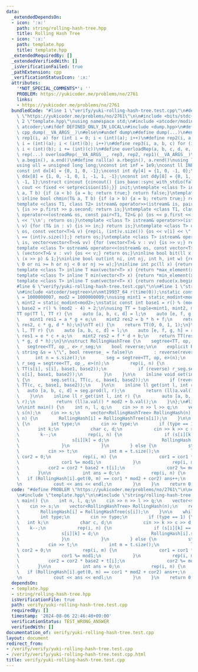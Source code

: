 ```yaml
---
data:
  _extendedDependsOn:
  - icon: ':x:'
    path: string/rolling-hash-tree.hpp
    title: Rolling Hash Tree
  - icon: ':x:'
    path: template.hpp
    title: template.hpp
  _extendedRequiredBy: []
  _extendedVerifiedWith: []
  _isVerificationFailed: true
  _pathExtension: cpp
  _verificationStatusIcon: ':x:'
  attributes:
    '*NOT_SPECIAL_COMMENTS*': ''
    PROBLEM: https://yukicoder.me/problems/no/2761
    links:
    - https://yukicoder.me/problems/no/2761
  bundledCode: "#line 1 \"verify/yuki-rolling-hash-tree.test.cpp\"\n#define PROBLEM\
    \ \"https://yukicoder.me/problems/no/2761\"\n\n#include <bits/stdc++.h>\n\n#line\
    \ 2 \"template.hpp\"\nusing namespace std;\n#include <atcoder/modint>\nusing namespace\
    \ atcoder;\n#ifdef DEFINED_ONLY_IN_LOCAL\n#include <dump.hpp>\n#define dump(...)\
    \ cpp_dump(__VA_ARGS__)\n#else\n#undef dump\n#define dump(...)\n#endif\n#define\
    \ rep1(i, a) for (int i = 0; i < (int)(a); i++)\n#define rep2(i, a, b) for (int\
    \ i = (int)(a); i < (int)(b); i++)\n#define rep3(i, a, b, c) for (int i = (int)(a);\
    \ i < (int)(b); i += (int)(c))\n#define overloadRep(a, b, c, d, e, ...) e\n#define\
    \ rep(...) overloadRep(__VA_ARGS__, rep3, rep2, rep1)(__VA_ARGS__)\n#define all(a)\
    \ a.begin(), a.end()\n#define rall(a) a.rbegin(), a.rend()\nusing ll = long long;\n\
    using ull = unsigned long long;\nconst int inf = 1e9;\nconst ll INF = 1e18;\n\
    const int dx[4] = {0, 1, 0, -1};\nconst int dy[4] = {1, 0, -1, 0};\nconst int\
    \ ddx[8] = {1, 0, -1, 0, 1, -1, 1, -1};\nconst int ddy[8] = {0, 1, 0, -1, 1, -1,\
    \ -1, 1};\nstruct cincout {cincout() {ios_base::sync_with_stdio(false); cin.tie(nullptr);\
    \ cout << fixed << setprecision(15);}} init;\ntemplate <class T> inline bool chmax(T&\
    \ a, T b) {if (a < b) {a = b; return true;} return false;}\ntemplate <class T>\
    \ inline bool chmin(T& a, T b) {if (a > b) {a = b; return true;} return false;}\n\
    template <class T1, class T2> istream& operator>>(istream& is, pair<T1, T2>& p)\
    \ {is >> p.first >> p.second; return is;}\ntemplate <class T1, class T2> ostream&\
    \ operator<<(ostream& os, const pair<T1, T2>& p) {os << p.first << \" \" << p.second\
    \ << '\\n'; return os;}\ntemplate <class T> istream& operator>>(istream& is, vector<T>&\
    \ v) {for (T& in : v) {is >> in;} return is;}\ntemplate <class T> ostream& operator<<(ostream&\
    \ os, const vector<T>& v) {rep(i, (int)v.size()) {os << v[i] << \" \\n\"[i + 1\
    \ == (int)v.size()];} return os;}\ntemplate <class T> istream& operator>>(istream&\
    \ is, vector<vector<T>>& vv) {for (vector<T>& v : vv) {is >> v;} return is;}\n\
    template <class T> ostream& operator<<(ostream& os, const vector<T>& vv) {for\
    \ (vector<T>& v : vv) {os << v;} return os;}\ninline bool bit(ll x, int p) {return\
    \ (x >> p) & 1;}\ninline bool out(int ni, int nj, int h, int w) {return (ni <\
    \ 0 or ni >= h or nj < 0 or nj >= w);}\ninline int pc(ll x) {return __builtin_popcountll(x);}\n\
    template <class T> inline T max(vector<T> x) {return *max_element(x.begin(), x.end());}\n\
    template <class T> inline T min(vector<T> x) {return *min_element(x.begin(), x.end());}\n\
    template <class T> inline T sum(vector<T> x) {return reduce(x.begin(), x.end());}\n\
    #line 6 \"verify/yuki-rolling-hash-tree.test.cpp\"\n\n#line 1 \"string/rolling-hash-tree.hpp\"\
    \n#include <atcoder/segtree>\n\nmt19937_64 r(time(0));\nstatic const int mod1\
    \ = 1000000007, mod2 = 1000000009;\nusing mint1 = static_modint<mod1>;\nusing\
    \ mint2 = static_modint<mod2>;\nstatic const int base1 = r() % (mod1 - 4) + 2,\
    \ base2 = r() % (mod2 - 4) + 2;\n\nusing TT = tuple<mint1, mint2, mint1, mint2>;\n\
    TT op(TT l, TT r) {\n    auto [a, b, c, d] = l;\n    auto [e, f, g, h] = r;\n\
    \    mint1 res1 = a * g + e;\n    mint2 res2 = b * h + f;\n    return TT(res1,\
    \ res2, c * g, d * h);\n}\nTT e() {\n    return TT(0, 0, 1, 1);\n}\n\nTT op_(TT\
    \ l, TT r) {\n    auto [a, b, c, d] = l;\n    auto [e, f, g, h] = r;\n    mint1\
    \ res1 = e * c + a;\n    mint2 res2 = f * d + b;\n    return TT(res1, res2, c\
    \ * g, d * h);\n}\n\nstruct RollingHashTree {\n    segtree<TT, op, e> seg;\n \
    \   segtree<TT, op_, e> r_seg;\n    bool reverse;\n\n    explicit RollingHashTree(const\
    \ string &s = \"\", bool reverse_ = false)\n        : reverse(reverse_) {\n  \
    \      int n = s.size();\n        seg = segtree<TT, op, e>(n);\n        if (reverse)\
    \ r_seg = segtree<TT, op_, e>(n);\n        rep(i, n) {\n            seg.set(i,\
    \ TT(s[i], s[i], base1, base2));\n            if (reverse) r_seg.set(i, TT(s[i],\
    \ s[i], base1, base2));\n        }\n    }\n\n    inline void set(int i, char c)\
    \ {\n        seg.set(i, TT(c, c, base1, base2));\n        if (reverse) r_seg.set(i,\
    \ TT(c, c, base1, base2));\n    }\n\n    inline ll get(int l, int r) {\n     \
    \   auto [a, b, c, d] = seg.prod(l, r);\n        return (ll)a.val() * mod2 + b.val();\n\
    \    }\n\n    inline ll r_get(int l, int r) {\n        auto [a, b, c, d] = r_seg.prod(l,\
    \ r);\n        return (ll)a.val() * mod2 + b.val();\n    }\n};\n#line 8 \"verify/yuki-rolling-hash-tree.test.cpp\"\
    \n\nint main() {\n    int n, l, q;\n    cin >> n >> l >> q;\n    vector<string>\
    \ s(n);\n    cin >> s;\n    vector<RollingHashTree> RollingHash(n);\n    rep(i,\
    \ n) {\n        RollingHash[i] = RollingHashTree(s[i]);\n    }\n\n    while (q--)\
    \ {\n        int type;\n        cin >> type;\n        if (type == 1) {\n     \
    \       int k;\n            char c, d;\n            cin >> k >> c >> d;\n    \
    \        k--;\n            rep(i, n) {\n                if (s[i][k] == c) {\n\
    \                    s[i][k] = d;\n                    RollingHash[i].set(k, d);\n\
    \                }\n            }\n        } else {\n            string t;\n \
    \           cin >> t;\n            int m = t.size();\n            ll cor1 = 0,\
    \ cor2 = 0;\n            rep(i, m) {\n                cor1 = cor1 * base1 + t[i];\n\
    \                cor1 %= mod1;\n            }\n            rep(i, m) {\n     \
    \           cor2 = cor2 * base2 + t[i];\n                cor2 %= mod2;\n     \
    \       }\n\n            int ans = 0;\n            rep(i, n) {\n             \
    \   if (RollingHash[i].get(0, m) == cor1 * mod2 + cor2) ans++;\n            }\n\
    \n            cout << ans << endl;\n        }\n    }\n    return 0;\n}\n"
  code: "#define PROBLEM \"https://yukicoder.me/problems/no/2761\"\n\n#include <bits/stdc++.h>\n\
    \n#include \"template.hpp\"\n\n#include \"string/rolling-hash-tree.hpp\"\n\nint\
    \ main() {\n    int n, l, q;\n    cin >> n >> l >> q;\n    vector<string> s(n);\n\
    \    cin >> s;\n    vector<RollingHashTree> RollingHash(n);\n    rep(i, n) {\n\
    \        RollingHash[i] = RollingHashTree(s[i]);\n    }\n\n    while (q--) {\n\
    \        int type;\n        cin >> type;\n        if (type == 1) {\n         \
    \   int k;\n            char c, d;\n            cin >> k >> c >> d;\n        \
    \    k--;\n            rep(i, n) {\n                if (s[i][k] == c) {\n    \
    \                s[i][k] = d;\n                    RollingHash[i].set(k, d);\n\
    \                }\n            }\n        } else {\n            string t;\n \
    \           cin >> t;\n            int m = t.size();\n            ll cor1 = 0,\
    \ cor2 = 0;\n            rep(i, m) {\n                cor1 = cor1 * base1 + t[i];\n\
    \                cor1 %= mod1;\n            }\n            rep(i, m) {\n     \
    \           cor2 = cor2 * base2 + t[i];\n                cor2 %= mod2;\n     \
    \       }\n\n            int ans = 0;\n            rep(i, n) {\n             \
    \   if (RollingHash[i].get(0, m) == cor1 * mod2 + cor2) ans++;\n            }\n\
    \n            cout << ans << endl;\n        }\n    }\n    return 0;\n}"
  dependsOn:
  - template.hpp
  - string/rolling-hash-tree.hpp
  isVerificationFile: true
  path: verify/yuki-rolling-hash-tree.test.cpp
  requiredBy: []
  timestamp: '2024-08-06 22:46:40+09:00'
  verificationStatus: TEST_WRONG_ANSWER
  verifiedWith: []
documentation_of: verify/yuki-rolling-hash-tree.test.cpp
layout: document
redirect_from:
- /verify/verify/yuki-rolling-hash-tree.test.cpp
- /verify/verify/yuki-rolling-hash-tree.test.cpp.html
title: verify/yuki-rolling-hash-tree.test.cpp
---
```

